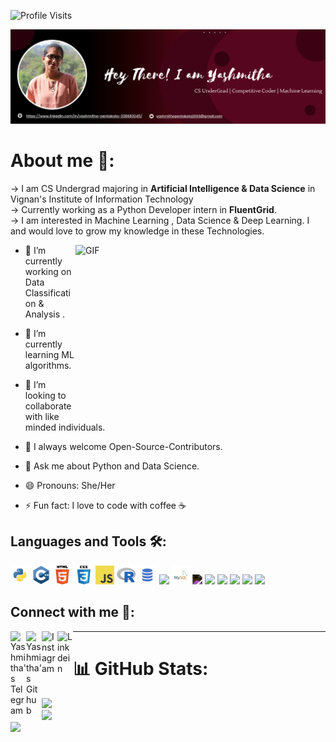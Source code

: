 ![Profile Visits](https://komarev.com/ghpvc/?username=your-yashmitha-pentakota)

[![ProfileBanner](https://github.com/yashmitha-pentakota/Yashmitha/blob/main/Yashu.png?raw=true)](https://github.com/yashmitha-pentakota)

# About me 💫:
-> I am CS Undergrad majoring in **Artificial Intelligence & Data Science** in Vignan's Institute of Information Technology<br/>
-> Currently working as a Python Developer intern in **FluentGrid**.<br/>
-> I am interested in Machine Learning , Data Science & Deep Learning. I and would love to grow my knowledge in these Technologies.

<img align="right" alt="GIF" src="https://media.giphy.com/media/4CT0HDGW75DSDOdxZR/giphy.gif" width="400" height="280" />

- 🔭 I’m currently working on Data Classification & Analysis .
- 🌱 I’m currently learning ML algorithms.
- 👯 I’m looking to collaborate with like minded individuals.
- 🤔 I always welcome Open-Source-Contributors.
- 💬 Ask me about Python and Data Science.
- 😄 Pronouns: She/Her

- ⚡ Fun fact: I love to code with coffee ☕  

## Languages and Tools 🛠:
<code><img height="30" src="https://raw.githubusercontent.com/github/explore/80688e429a7d4ef2fca1e82350fe8e3517d3494d/topics/python/python.png"></code>
<code><img height="30" src="https://raw.githubusercontent.com/github/explore/80688e429a7d4ef2fca1e82350fe8e3517d3494d/topics/cpp/cpp.png"></code>
<code><img height="30" src="https://raw.githubusercontent.com/github/explore/80688e429a7d4ef2fca1e82350fe8e3517d3494d/topics/html/html.png"></code>
<code><img height="30" src="https://raw.githubusercontent.com/github/explore/80688e429a7d4ef2fca1e82350fe8e3517d3494d/topics/css/css.png"></code>
<code><img height="30" src="https://raw.githubusercontent.com/github/explore/80688e429a7d4ef2fca1e82350fe8e3517d3494d/topics/javascript/javascript.png"></code> 
<code><img height="30" src="https://raw.githubusercontent.com/github/explore/80688e429a7d4ef2fca1e82350fe8e3517d3494d/topics/r/r.png"></code>
<code><img height="30" src="https://raw.githubusercontent.com/github/explore/80688e429a7d4ef2fca1e82350fe8e3517d3494d/topics/sql/sql.png"></code>
<code><img height="30" src="https://upload.wikimedia.org/wikipedia/commons/thumb/a/ae/Github-desktop-logo-symbol.svg/1024px-Github-desktop-logo-symbol.svg.png"></code>
<code><img height="30" src="https://raw.githubusercontent.com/github/explore/80688e429a7d4ef2fca1e82350fe8e3517d3494d/topics/mysql/mysql.png"></code>
<code><img height="30" src="https://numpy.org/doc/stable/_static/numpylogo.svg" style="filter: invert(1);"></code>
<code><img height="30" src="https://pandas.pydata.org/static/img/pandas_mark.svg"></code>
<code><img height="30" src="https://cdn.iconscout.com/icon/free/png-512/c-programming-569564.png"></code>
<code><img height="30" src="https://e7.pngegg.com/pngimages/46/626/png-clipart-c-logo-the-c-programming-language-computer-icons-computer-programming-source-code-programming-miscellaneous-template.png"></code>
<code><img height="30" src="https://upload.wikimedia.org/wikipedia/commons/thumb/9/9a/Visual_Studio_Code_1.35_icon.svg/1024px-Visual_Studio_Code_1.35_icon.svg.png"></code>
<code><img height="30" src="https://upload.wikimedia.org/wikipedia/en/d/d2/Sublime_Text_3_logo.png"></code>

## Connect with me 🤝:  
<a href="https://t.me/Adhitisharma">
  <img align="left" alt="Yashmitha's Telegram" width="25px" src="https://web.telegram.org/img/logo_share.png" />
</a>

<a href="https://github.com/yashmitha-pentakota">
  <img align="left" alt="Yashmitha's Github" width="25px" src="https://upload.wikimedia.org/wikipedia/commons/thumb/a/ae/Github-desktop-logo-symbol.svg/1024px-Github-desktop-logo-symbol.svg.png" />
</a>

<a href="https://www.instagram.com/_y.a.s.h.u_01/">
  <img align="left" alt="Instagram" width="25px" src="https://upload.wikimedia.org/wikipedia/commons/thumb/a/a5/Instagram_icon.png/600px-Instagram_icon.png" />
</a>

<a href="https://www.linkedin.com/in/yashmitha-pentakota-328683245/?originalSubdomain=in">
  <img align="left" alt="Linkdein" width="25px" src="https://cdn3.iconfinder.com/data/icons/inficons/512/linkedin.png" />
</a>

---
# 📊 GitHub Stats:
![](https://github-readme-stats.vercel.app/api?username=yashmitha-pentakota&theme=dark&hide_border=false&include_all_commits=true&count_private=true)<br/>
![](https://github-readme-streak-stats.herokuapp.com/?user=yashmitha-pentakota&theme=dark&hide_border=false)<br/>
![](https://github-readme-stats.vercel.app/api/top-langs/?username=yashmitha-pentakota&theme=dark&hide_border=false&include_all_commits=true&count_private=true&layout=compact)

<br/>
<br/>
<br/>
